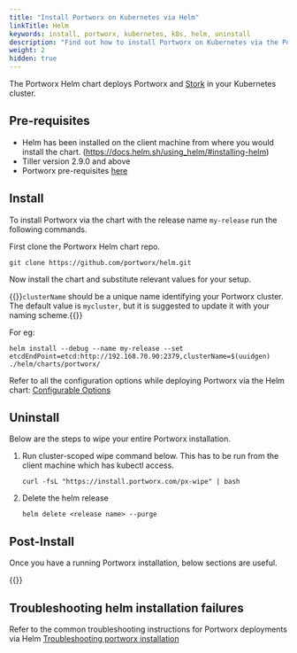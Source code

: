 ```yaml
---
title: "Install Portworx on Kubernetes via Helm"
linkTitle: Helm
keywords: install, portworx, kubernetes, k8s, helm, uninstall
description: "Find out how to install Portworx on Kubernetes via the Portworx Helm chart"
weight: 2
hidden: true
---
```


The Portworx Helm chart deploys Portworx and [Stork](https://docs.portworx.com/scheduler/kubernetes/stork.html) in your Kubernetes cluster.

## Pre-requisites

* Helm has been installed on the client machine from where you would install the chart. (https://docs.helm.sh/using_helm/#installing-helm)
* Tiller version 2.9.0 and above
* Portworx pre-requisites [here](/start-here-installation/#installation-prerequisites)

## Install

To install Portworx via the chart with the release name `my-release` run the following commands.

First clone the Portworx Helm chart repo.

```text
git clone https://github.com/portworx/helm.git
```

Now install the chart and substitute relevant values for your setup.

{{<info>}}`clusterName` should be a unique name identifying your Portworx cluster. The default value is `mycluster`, but it is suggested to update it with your naming scheme.{{</info>}}

For eg:

```text
helm install --debug --name my-release --set etcdEndPoint=etcd:http://192.168.70.90:2379,clusterName=$(uuidgen) ./helm/charts/portworx/
```

Refer to all the configuration options while deploying Portworx via the Helm chart:
[Configurable Options](https://github.com/portworx/helm/tree/master/charts/portworx#configuration)

## Uninstall

Below are the steps to wipe your entire Portworx installation.

1. Run cluster-scoped wipe command below. This has to be run from the client machine which has kubectl access.

    ```text
    curl -fsL "https://install.portworx.com/px-wipe" | bash
    ```
2. Delete the helm release

    ```text
    helm delete <release name> --purge
    ```

## Post-Install

Once you have a running Portworx installation, below sections are useful.

{{<homelist series2="k8s-postinstall">}}

## Troubleshooting helm installation failures

Refer to the common troubleshooting instructions for Portworx deployments via Helm [Troubleshooting portworx installation](https://github.com/portworx/helm/tree/master/charts/portworx#basic-troubleshooting)
